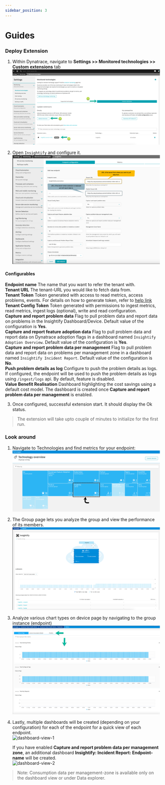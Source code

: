 ```yaml
---
sidebar_position: 3
---
```


# Guides

### Deploy Extension

1. Within Dynatrace, navigate to **Settings >> Monitored technologies >> Custom extensions** tab  
   ![upload-extension](Upload_health_extension.png)

2. Open `Insightify` and configure it.  
   ![configure-extension](extension-config-page.png)

#### Configurables

**Endpoint name** The name that you want to refer the tenant with.  
**Tenant URL** The tenant-URL you would like to fetch data from.  
**Tenant Token** Token generated with access to read metrics, access problems, events. For details on how to generate token, refer to [help link](https://www.dynatrace.com/support/help/shortlink/token)  
**Tenant Config Token** Token generated with permissions to ingest metrics, read metrics, ingest logs (optional), write and read configuration.  
**Capture and report problem data** Flag to pull problem data and report data on problems in the Insightify Dashboard/Device. Default value of the configuration is **Yes**.  
**Capture and report feature adoption data** Flag to pull problem data and report data on Dynatrace adoption flags in a dashboard named `Insightify Adoption Overview`. Default value of the configuration is **Yes**.  
**Capture and report problem data per management** Flag to pull problem data and report data on problems per management zone in a dashboard named `Insightify Incident Report`. Default value of the configuration is **No**.  
**Push problem details as log** Configure to push the problem details as logs. If configured, the endpoint will be used to push the problem details as logs using `/ingest/logs` api. By default, feature is disabled.  
**Value Benefit Realisation** Dashboard highlighting the cost savings using a default cost model. The dashboard is created once **Capture and report problem data per management** is enabled.  

3. Once configured, successful extension start. It should display the Ok status.

> The extension will take upto couple of minutes to initialize for the first run.

### Look around

1. Navigate to Technologies and find metrics for your endpoint:  
   ![topology-view](topology_view_extension.png)

2. The Group page lets you analyze the group and view the performance of its members.  
   ![topology-view](topology_view.png)

3. Analyze various chart types on device page by navigating to the group instance (endpoint)  
   ![deep-dive](deep_dive.png)

4. Lastly, multiple dashboards will be created (depending on your configuration) for each of the endpoint for a quick view of each endpoint.  
   ![dashboard-view-1](Adoption_Overview.gif)  

   If you have enabled **Capture and report problem data per management zone**, an additional dashboard **Insightify: Incident Report: Endpoint-name** will be created.  
   ![dashboard-view-2](Incident_Report.gif)  

> Note: Consumption data per management-zone is available only on the dashboard view or under Data explorer.


